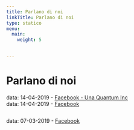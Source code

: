 ```yaml
---
title: Parlano di noi
linkTitle: Parlano di noi
type: statico
menu:
  main:
    weight: 5
	
	
---
```



# Parlano di noi

data: 14-04-2019 - [Facebook - Una Quantum Inc](https://www.facebook.com/UnaQuantumInc/posts/1845312395573334)<br>
data: 14-04-2019 - [Facebook](https://www.facebook.com/adbestias/posts/10216567451252080)

<img  class="immagonobox_sx" src="https://raw.githubusercontent.com/opendatasicilia/tansignari/master/img/parlano_di_noi/img_03.png" Title="Giuseppe Guarino - Post Facebool" alt=""/></a>

data: 07-03-2019 - [Facebook](https://www.facebook.com/gabriele.gattiglia/posts/10216848525119533)

<img  class="immagonobox_sx" src="https://raw.githubusercontent.com/opendatasicilia/tansignari/master/img/parlano_di_noi/img_01.png" Title="Gabriele Battaglia - Post Facebook" alt=""/></a>

